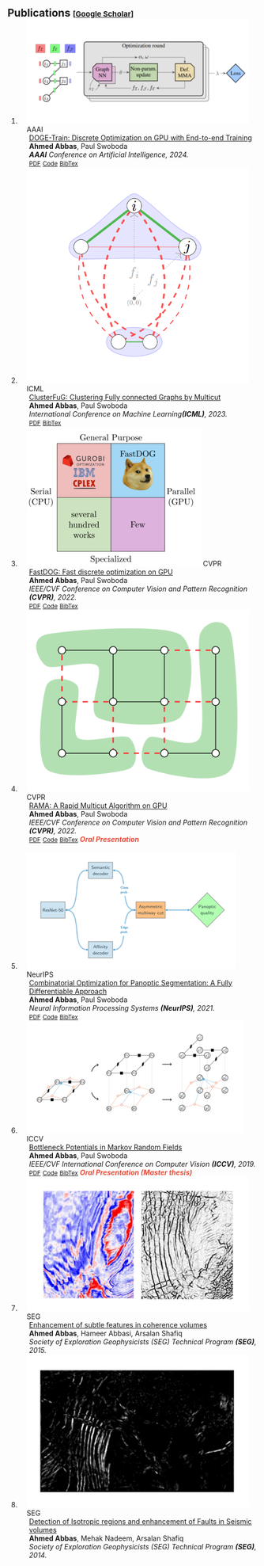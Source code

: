 <!-- <h2 id="publications" style="margin: 2px 0px -15px;">Publications <temp style="font-size:15px;">[</temp><a href="https://scholar.google.com/citations?user=8NzZ7XgAAAAJ" target="_blank" style="font-size:15px;">Google Scholar</a><temp style="font-size:15px;">]</temp><temp style="font-size:15px;">[</temp><a href="https://dblp.uni-trier.de/pid/28/8106.html" target="_blank" style="font-size:15px;">DBLP</a><temp style="font-size:15px;">]</temp></h2> -->
<h2 id="publications" style="margin: 2px 0px -15px;">Publications <temp style="font-size:15px;">[</temp><a href="https://scholar.google.com/citations?user=8NzZ7XgAAAAJ" target="_blank" style="font-size:15px;">Google Scholar</a><temp style="font-size:15px;">]</temp></h2>

<div class="publications">
<ol class="bibliography">

<li>
<div class="pub-row">
  <div class="col-sm-3 abbr" style="position: relative;padding-right: 15px;padding-left: 15px;">
<img src="./assets/img/doge_train.PNG" class="teaser img-fluid z-depth-1">
            <abbr class="badge">AAAI</abbr>
  </div>
  <div class="col-sm-9" style="position: relative;width: 100%;padding-right: 15px;padding-left: 20px;">
      <div class="title"><a href="https://arxiv.org/abs/2205.11638">DOGE-Train: Discrete Optimization on GPU with End-to-end Training
</a></div>
      <div class="author"><strong>Ahmed Abbas</strong>, Paul Swoboda</div>
      <div class="periodical"><em><strong>AAAI</strong> Conference on Artificial Intelligence, 2024.</em></div>
    <div class="links">
      <a href="https://arxiv.org/pdf/2205.11638.pdf" class="btn btn-sm z-depth-0" role="button" target="_blank" style="font-size:12px;">PDF</a>
      <a href="https://github.com/aabbas90/DOGE-Train" class="btn btn-sm z-depth-0" role="button" target="_blank" style="font-size:12px;">Code</a>
      <a href="./assets/bib/dogetrain.txt" class="btn btn-sm z-depth-0" role="button" target="_blank" style="font-size:12px;">BibTex</a> 
    </div>
  </div>
</div>
</li>

<li>
<div class="pub-row">
  <div class="col-sm-3 abbr" style="position: relative;padding-right: 15px;padding-left: 15px;">
<img src="./assets/img/clusterfug_teaser.PNG" class="teaser img-fluid z-depth-1">
            <abbr class="badge">ICML</abbr>
  </div>
  <div class="col-sm-9" style="position: relative;width: 100%;padding-right: 15px;padding-left: 20px;">
      <div class="title"><a href="https://arxiv.org/abs/2301.12159">ClusterFuG: Clustering Fully connected Graphs by Multicut
</a></div>
      <div class="author"><strong>Ahmed Abbas</strong>, Paul Swoboda</div>
      <div class="periodical"><em>International Conference on Machine Learning<strong>(ICML)</strong>, 2023.</em>       </div>
    <div class="links">
      <a href="https://arxiv.org/pdf/2301.12159.pdf" class="btn btn-sm z-depth-0" role="button" target="_blank" style="font-size:12px;">PDF</a>
      <a href="./assets/bib/dogetrain.txt" class="btn btn-sm z-depth-0" role="button" target="_blank" style="font-size:12px;">BibTex</a> 
    </div>
  </div>
</div>
</li>


<li>
<div class="pub-row">
  <div class="col-sm-3 abbr" style="position: relative;padding-right: 15px;padding-left: 15px;">
<img src="./assets/img/fastdog_teaser.PNG" class="teaser img-fluid z-depth-1">
            <abbr class="badge">CVPR</abbr>
  </div>
  <div class="col-sm-9" style="position: relative;width: 100%;padding-right: 15px;padding-left: 20px;">
      <div class="title"><a href="https://arxiv.org/abs/2111.10270">FastDOG: Fast discrete optimization on GPU
</a></div>
      <div class="author"><strong>Ahmed Abbas</strong>, Paul Swoboda</div>
      <div class="periodical"><em>IEEE/CVF Conference on Computer Vision and Pattern Recognition <strong>(CVPR)</strong>, 2022.</em>
      </div>
    <div class="links">
      <a href="https://arxiv.org/pdf/2111.10270.pdf" class="btn btn-sm z-depth-0" role="button" target="_blank" style="font-size:12px;">PDF</a>
      <a href="https://github.com/LPMP/BDD" class="btn btn-sm z-depth-0" role="button" target="_blank" style="font-size:12px;">Code</a>
      <a href="./assets/bib/fastdog.txt" class="btn btn-sm z-depth-0" role="button" target="_blank" style="font-size:12px;">BibTex</a> 
    </div>
  </div>
</div>
</li>

<li>
<div class="pub-row">
  <div class="col-sm-3 abbr" style="position: relative;padding-right: 15px;padding-left: 15px;">
    <img src="./assets/img/rama_teaser_2.PNG" class="teaser img-fluid z-depth-1">
            <abbr class="badge">CVPR</abbr>
  </div>
  <div class="col-sm-9" style="position: relative;width: 100%;padding-right: 15px;padding-left: 20px;">
      <div class="title"><a href="https://arxiv.org/abs/2109.01838">RAMA: A Rapid Multicut Algorithm on GPU
</a></div>
      <div class="author"><strong>Ahmed Abbas</strong>, Paul Swoboda</div>
      <div class="periodical"><em>IEEE/CVF Conference on Computer Vision and Pattern Recognition <strong>(CVPR)</strong>, 2022.</em>
      </div>
    <div class="links">
      <a href="https://arxiv.org/pdf/2109.01838.pdf" class="btn btn-sm z-depth-0" role="button" target="_blank" style="font-size:12px;">PDF</a>
      <a href="https://github.com/pawelswoboda/RAMA" class="btn btn-sm z-depth-0" role="button" target="_blank" style="font-size:12px;">Code</a>
      <a href="assets/bib/rama.txt" class="btn btn-sm z-depth-0" role="button" target="_blank" style="font-size:12px;">BibTex</a> 
      <strong> <i style="color:#e74d3c">Oral Presentation</i></strong>
    </div>
  </div>
</div>
</li>

<br>

<li>
<div class="pub-row">
  <div class="col-sm-3 abbr" style="position: relative;padding-right: 15px;padding-left: 15px;">
    <img src="./assets/img/COPS_pipeline.png" class="teaser img-fluid z-depth-1">
            <abbr class="badge">NeurIPS</abbr>
  </div>
  <div class="col-sm-9" style="position: relative;width: 100%;padding-right: 15px;padding-left: 20px;">
      <div class="title"><a href="https://arxiv.org/abs/2106.03188">Combinatorial Optimization for Panoptic Segmentation: A Fully Differentiable Approach</a></div>
      <div class="author"><strong>Ahmed Abbas</strong>, Paul Swoboda</div>
      <div class="periodical"><em>Neural Information Processing Systems <strong>(NeurIPS)</strong>, 2021.</em>
      </div>
    <div class="links">
      <a href="https://arxiv.org/pdf/2106.03188.pdf" class="btn btn-sm z-depth-0" role="button" target="_blank" style="font-size:12px;">PDF</a>
      <a href="https://github.com/aabbas90/COPS" class="btn btn-sm z-depth-0" role="button" target="_blank" style="font-size:12px;">Code</a>
      <a href="./assets/bib/cops.txt" class="btn btn-sm z-depth-0" role="button" target="_blank" style="font-size:12px;">BibTex</a> 
    </div>
  </div>
</div>
</li>

<li>
<div class="pub-row">
  <div class="col-sm-3 abbr" style="position: relative;padding-right: 15px;padding-left: 15px;">
    <img src="./assets/img/bmrf_teaser.PNG" class="teaser img-fluid z-depth-1">
            <abbr class="badge">ICCV</abbr>
  </div>
  <div class="col-sm-9" style="position: relative;width: 100%;padding-right: 15px;padding-left: 20px;">
      <div class="title"><a href="https://arxiv.org/abs/1904.08080">Bottleneck Potentials in Markov Random Fields
</a></div>
      <div class="author"><strong>Ahmed Abbas</strong>, Paul Swoboda</div>
      <div class="periodical"><em> IEEE/CVF International Conference on Computer Vision <strong>(ICCV)</strong>, 2019.</em>
      </div>
    <div class="links">
      <a href="https://arxiv.org/pdf/1904.08080.pdf" class="btn btn-sm z-depth-0" role="button" target="_blank" style="font-size:12px;">PDF</a>
      <a href="https://github.com/LPMP/LPMP" class="btn btn-sm z-depth-0" role="button" target="_blank" style="font-size:12px;">Code</a>
      <a href="assets/bib/bmrf.txt" class="btn btn-sm z-depth-0" role="button" target="_blank" style="font-size:12px;">BibTex</a> 
      <strong> <i style="color:#e74d3c">Oral Presentation (Master thesis)</i></strong>
    </div>
  </div>
</div>
</li>

<li>
<div class="pub-row">
  <div class="col-sm-3 abbr" style="position: relative;padding-right: 15px;padding-left: 15px;">
    <img src="./assets/img/seg2_teaser.PNG" class="teaser img-fluid z-depth-1">
            <abbr class="badge">SEG</abbr>
  </div>
  <div class="col-sm-9" style="position: relative;width: 100%;padding-right: 15px;padding-left: 20px;">
      <div class="title"><a href="https://library.seg.org/doi/abs/10.1190/segam2015-5901251.1">Enhancement of subtle features in coherence volumes
</a></div>
      <div class="author"><strong>Ahmed Abbas</strong>, Hameer Abbasi, Arsalan Shafiq</div>
      <div class="periodical"><em> Society of Exploration Geophysicists (SEG) Technical Program <strong>(SEG)</strong>, 2015.</em>
      </div>
  </div>
</div>
</li>

<li>
<div class="pub-row">
  <div class="col-sm-3 abbr" style="position: relative;padding-right: 15px;padding-left: 15px;">
    <img src="./assets/img/seg1_teaser.PNG" class="teaser img-fluid z-depth-1">
            <abbr class="badge">SEG</abbr>
  </div>
  <div class="col-sm-9" style="position: relative;width: 100%;padding-right: 15px;padding-left: 20px;">
      <div class="title"><a href="https://library.seg.org/doi/abs/10.1190/segam2014-0425.1">Detection of Isotropic regions and enhancement of Faults in Seismic volumes
</a></div>
      <div class="author"><strong>Ahmed Abbas</strong>, Mehak Nadeem, Arsalan Shafiq</div>
      <div class="periodical"><em> Society of Exploration Geophysicists (SEG) Technical Program <strong>(SEG)</strong>, 2014.</em>
      </div>
  </div>
</div>
</li>

<br>

</ol>
</div>
